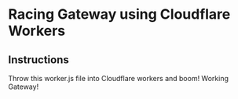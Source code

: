 # Racing Gateway using Cloudflare Workers

## Instructions

Throw this worker.js file into Cloudflare workers and boom! Working Gateway! 